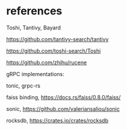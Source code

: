 # references

Toshi, Tantivy, Bayard

https://github.com/tantivy-search/tantivy

https://github.com/toshi-search/Toshi

https://github.com/zhihu/rucene


gRPC implementations: 

tonic, grpc-rs


faiss binding, https://docs.rs/faiss/0.8.0/faiss/

sonic, https://github.com/valeriansaliou/sonic

rocksdb, https://crates.io/crates/rocksdb


